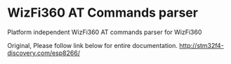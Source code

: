 # WizFi360 AT Commands parser
Platform independent WizFi360 AT commands parser for WizFi360

Original, Please follow link below for entire documentation.
http://stm32f4-discovery.com/esp8266/
